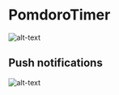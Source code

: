 # PomdoroTimer


![alt-text](https://user-images.githubusercontent.com/15548633/47240243-0282ef00-d3a5-11e8-8b03-4a6c37aff7f7.png)

## Push notifications
![alt-text](https://user-images.githubusercontent.com/15548633/47690982-f6bdd680-dbb5-11e8-8f99-11d6453d04d0.png)
